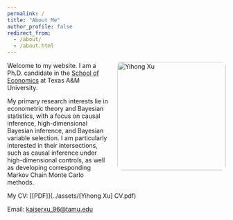 ```yaml
---
permalink: /
title: "About Me"
author_profile: false
redirect_from: 
  - /about/
  - /about.html
---
```

<style>
/* 覆盖主题默认的容器对齐方式 */
.page__inner-wrap {
  max-width: 900px;
  margin: 0 auto;
  padding-left: 1rem;
  padding-right: 1rem;
  display: flex;
  flex-direction: row;
  justify-content: flex-start;
  align-items: flex-start;
}

/* 内容文字区域靠左 */
.main-content {
  flex: 1;
}

/* 图片靠右上 */
.sidebar-photo {
  margin-left: 40px;
  flex-shrink: 0;
}
</style>

<div style="float: right; margin-left: 20px; margin-bottom: 10px;">
  <img src="/images/hp_yihong.png" alt="Yihong Xu" width="250px" style="border-radius: 10px;">
</div>

Welcome to my website. I am a Ph.D. candidate in the [School of Economics](https://artsci.tamu.edu/economics/index.html) at Texas A&M University.

My primary research interests lie in econometric theory and Bayesian statistics, with a focus on causal inference, high-dimensional Bayesian inference, and Bayesian variable selection. I am particularly interested in their intersections, such as causal inference under high-dimensional controls, as well as developing corresponding Markov Chain Monte Carlo methods.

My CV: [[PDF]](../assets/[Yihong Xu] CV.pdf)

Email: [kaiserxu_96@tamu.edu](mailto:kaiserxu_96@tamu.edu)
